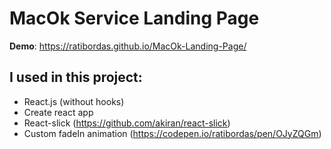 # MacOk Service Landing Page

__Demo__: https://ratibordas.github.io/MacOk-Landing-Page/




## I used in this project:

- React.js (without hooks)
- Create react app
- React-slick (https://github.com/akiran/react-slick)
- Custom fadeIn animation (https://codepen.io/ratibordas/pen/OJyZQGm)

